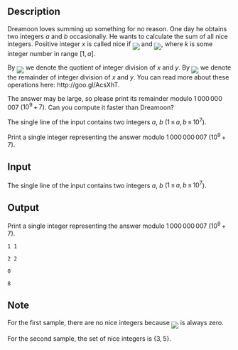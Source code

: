 ## Description

<div><p>Dreamoon loves summing up something for no reason. One day he obtains two integers <span class="tex-span"><i>a</i></span> and <span class="tex-span"><i>b</i></span> occasionally. He wants to calculate the sum of all <span class="tex-font-style-it">nice</span> integers. Positive integer <span class="tex-span"><i>x</i></span> is called <span class="tex-font-style-it">nice</span> if <img align="middle" class="tex-formula" src="file://ZrA7GndE.png" style="max-width: 100.0%;max-height: 100.0%;"> and <img align="middle" class="tex-formula" src="file://qXWUSo3d.png" style="max-width: 100.0%;max-height: 100.0%;">, where <span class="tex-span"><i>k</i></span> is some <span class="tex-font-style-bf">integer</span> number in range <span class="tex-span">[1, <i>a</i>]</span>.</p><p>By <img align="middle" class="tex-formula" src="file://mhlgACeA.png" style="max-width: 100.0%;max-height: 100.0%;"> we denote the <span class="tex-font-style-it">quotient</span> of integer division of <span class="tex-span"><i>x</i></span> and <span class="tex-span"><i>y</i></span>. By <img align="middle" class="tex-formula" src="file://zPEmzMMK.png" style="max-width: 100.0%;max-height: 100.0%;"> we denote the <span class="tex-font-style-it">remainder</span> of integer division of <span class="tex-span"><i>x</i></span> and <span class="tex-span"><i>y</i></span>. You can read more about these operations here: <span class="tex-font-style-tt">http://goo.gl/AcsXhT</span>.</p><p>The answer may be large, so please print its remainder modulo <span class="tex-span">1 000 000 007</span> (<span class="tex-span">10<sup class="upper-index">9</sup> + 7</span>). Can you compute it faster than Dreamoon?</p></div><div class="input-specification"><p>The single line of the input contains two integers <span class="tex-span"><i>a</i></span>, <span class="tex-span"><i>b</i></span> (<span class="tex-span">1 ≤ <i>a</i>, <i>b</i> ≤ 10<sup class="upper-index">7</sup></span>).</p></div><div class="output-specification"><p>Print a single integer representing the answer modulo <span class="tex-span">1 000 000 007</span> (<span class="tex-span">10<sup class="upper-index">9</sup> + 7</span>).</p></div>

## Input

<p>The single line of the input contains two integers <span class="tex-span"><i>a</i></span>, <span class="tex-span"><i>b</i></span> (<span class="tex-span">1 ≤ <i>a</i>, <i>b</i> ≤ 10<sup class="upper-index">7</sup></span>).</p>

## Output

<p>Print a single integer representing the answer modulo <span class="tex-span">1 000 000 007</span> (<span class="tex-span">10<sup class="upper-index">9</sup> + 7</span>).</p>





```input1
1 1

```




```input2
2 2

```




```output1
0

```




```output2
8

```



## Note

<p>For the first sample, there are no nice integers because <img align="middle" class="tex-formula" src="file://dPErIrnT.png" style="max-width: 100.0%;max-height: 100.0%;"> is always zero.</p><p>For the second sample, the set of nice integers is <span class="tex-span">{3, 5}</span>.</p>
